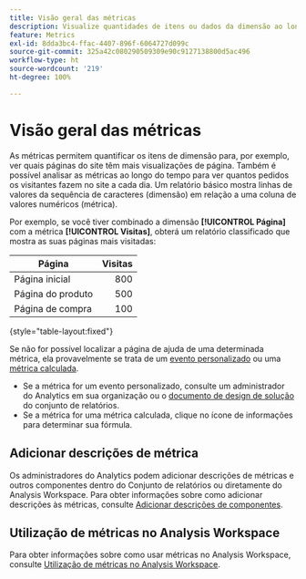 ```yaml
---
title: Visão geral das métricas
description: Visualize quantidades de itens ou dados da dimensão ao longo do tempo.
feature: Metrics
exl-id: 8dda3bc4-ffac-4407-896f-6064727d099c
source-git-commit: 325a42c080290509309e90c9127138800d5ac496
workflow-type: ht
source-wordcount: '219'
ht-degree: 100%

---
```


# Visão geral das métricas

As métricas permitem quantificar os itens de dimensão para, por exemplo, ver quais páginas do site têm mais visualizações de página. Também é possível analisar as métricas ao longo do tempo para ver quantos pedidos os visitantes fazem no site a cada dia. Um relatório básico mostra linhas de valores da sequência de caracteres (dimensão) em relação a uma coluna de valores numéricos (métrica).

Por exemplo, se você tiver combinado a dimensão **[!UICONTROL Página]** com a métrica **[!UICONTROL Visitas]**, obterá um relatório classificado que mostra as suas páginas mais visitadas:

| Página | Visitas |
| --- | ---: |
| Página inicial | 800 |
| Página do produto | 500 |
| Página de compra | 100 |

{style="table-layout:fixed"}

Se não for possível localizar a página de ajuda de uma determinada métrica, ela provavelmente se trata de um [evento personalizado](custom-events.md) ou uma [métrica calculada](../calculated-metrics/cm-overview.md).

* Se a métrica for um evento personalizado, consulte um administrador do Analytics em sua organização ou o [documento de design de solução ](/help/implement/prepare/solution-design.md)do conjunto de relatórios.
* Se a métrica for uma métrica calculada, clique no ícone de informações para determinar sua fórmula.

## Adicionar descrições de métrica

Os administradores do Analytics podem adicionar descrições de métricas e outros componentes dentro do Conjunto de relatórios ou diretamente do Analysis Workspace. Para obter informações sobre como adicionar descrições às métricas, consulte [Adicionar descrições de componentes](/help/analyze/analysis-workspace/components/add-component-descriptions.md).

## Utilização de métricas no Analysis Workspace

Para obter informações sobre como usar métricas no Analysis Workspace, consulte [Utilização de métricas no Analysis Workspace](/help/analyze/analysis-workspace/components/apply-create-metrics.md).
